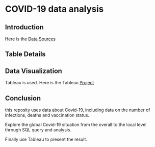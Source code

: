 # COVID-19 data analysis

## Introduction


Here is the [Data Sources](https://ourworldindata.org/covid-cases)


## Table Details




## Data Visualization

Tableau is used. Here is the Tableau [Project](https://public.tableau.com/app/profile/qijia.huang/viz/CovidDashboardTutorial_17018002830420/1_1)

## Conclusion


this reposity uses data about Covid-19, including data on the number of infections, deaths and vaccination status. 

Explore the global Covid-19 situation from the overall to the local level through SQL query and analysis.

Finally use Tableau to present the result. 




